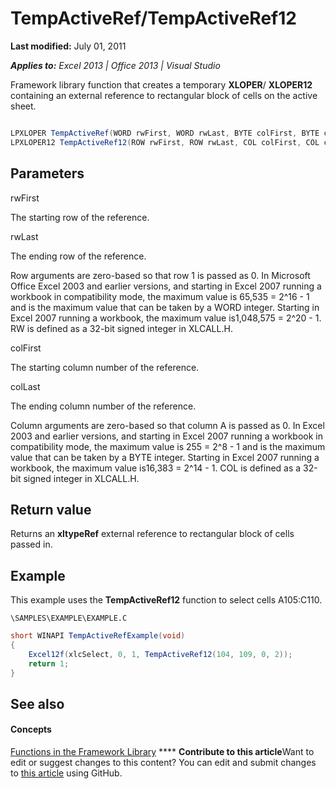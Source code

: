 
# TempActiveRef/TempActiveRef12

 **Last modified:** July 01, 2011

 _**Applies to:** Excel 2013 | Office 2013 | Visual Studio_

Framework library function that creates a temporary  **XLOPER**/ **XLOPER12** containing an external reference to rectangular block of cells on the active sheet.


```C#

LPXLOPER TempActiveRef(WORD rwFirst, WORD rwLast, BYTE colFirst, BYTE colLast);
LPXLOPER12 TempActiveRef12(ROW rwFirst, ROW rwLast, COL colFirst, COL colLast);
```


## Parameters

rwFirst

The starting row of the reference.

rwLast

The ending row of the reference.

Row arguments are zero-based so that row 1 is passed as 0. In Microsoft Office Excel 2003 and earlier versions, and starting in Excel 2007 running a workbook in compatibility mode, the maximum value is 65,535 = 2^16 - 1 and is the maximum value that can be taken by a WORD integer. Starting in Excel 2007 running a workbook, the maximum value is1,048,575 = 2^20 - 1. RW is defined as a 32-bit signed integer in XLCALL.H.

colFirst

The starting column number of the reference.

colLast

The ending column number of the reference.

Column arguments are zero-based so that column A is passed as 0. In Excel 2003 and earlier versions, and starting in Excel 2007 running a workbook in compatibility mode, the maximum value is 255 = 2^8 - 1 and is the maximum value that can be taken by a BYTE integer. Starting in Excel 2007 running a workbook, the maximum value is16,383 = 2^14 - 1. COL is defined as a 32-bit signed integer in XLCALL.H.


## Return value

Returns an  **xltypeRef** external reference to rectangular block of cells passed in.


## Example

This example uses the  **TempActiveRef12** function to select cells A105:C110.

 `\SAMPLES\EXAMPLE\EXAMPLE.C`




```C#
short WINAPI TempActiveRefExample(void)
{
    Excel12f(xlcSelect, 0, 1, TempActiveRef12(104, 109, 0, 2));
    return 1;
}
```


## See also


#### Concepts


 [Functions in the Framework Library](7d9a13fd-9a4c-423e-bb08-4a5be57c7905.md)
****   **Contribute to this article**Want to edit or suggest changes to this content? You can edit and submit changes to  [this article](https://github.com/jhershey00/VBA_Excel_Test/OpenXMLCon/articles/7c69d15a-294b-4545-983b-720409001e0e.md) using GitHub.


